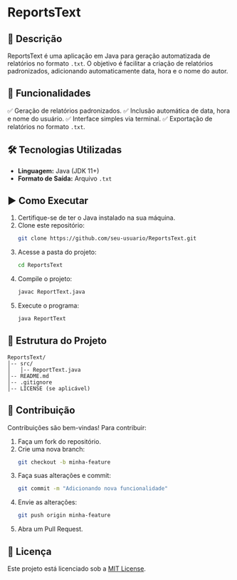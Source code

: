 # ReportsText

## 📌 Descrição
ReportsText é uma aplicação em Java para geração automatizada de relatórios no formato `.txt`. O objetivo é facilitar a criação de relatórios padronizados, adicionando automaticamente data, hora e o nome do autor.

## 🚀 Funcionalidades
✅ Geração de relatórios padronizados.
✅ Inclusão automática de data, hora e nome do usuário.
✅ Interface simples via terminal.
✅ Exportação de relatórios no formato `.txt`.

## 🛠 Tecnologias Utilizadas
- **Linguagem:** Java (JDK 11+)
- **Formato de Saída:** Arquivo `.txt`

## ▶️ Como Executar
1. Certifique-se de ter o Java instalado na sua máquina.
2. Clone este repositório:
   ```sh
   git clone https://github.com/seu-usuario/ReportsText.git
   ```
3. Acesse a pasta do projeto:
   ```sh
   cd ReportsText
   ```
4. Compile o projeto:
   ```sh
   javac ReportText.java
   ```
5. Execute o programa:
   ```sh
   java ReportText
   ```

## 📂 Estrutura do Projeto
```
ReportsText/
│-- src/
│   │-- ReportText.java
│-- README.md
│-- .gitignore
│-- LICENSE (se aplicável)
```

## 🤝 Contribuição
Contribuições são bem-vindas! Para contribuir:
1. Faça um fork do repositório.
2. Crie uma nova branch:
   ```sh
   git checkout -b minha-feature
   ```
3. Faça suas alterações e commit:
   ```sh
   git commit -m "Adicionando nova funcionalidade"
   ```
4. Envie as alterações:
   ```sh
   git push origin minha-feature
   ```
5. Abra um Pull Request.

## 📜 Licença
Este projeto está licenciado sob a [MIT License](LICENSE).

